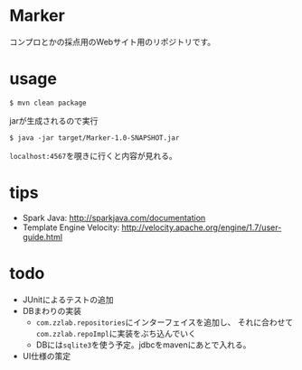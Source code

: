 # Marker

コンプロとかの採点用のWebサイト用のリポジトリです。

# usage

```
$ mvn clean package
```
jarが生成されるので実行
```
$ java -jar target/Marker-1.0-SNAPSHOT.jar
```

`localhost:4567`を覗きに行くと内容が見れる。

# tips

- Spark Java: http://sparkjava.com/documentation
- Template Engine Velocity: http://velocity.apache.org/engine/1.7/user-guide.html

# todo

- JUnitによるテストの追加
- DBまわりの実装
  - `com.zzlab.repositories`にインターフェイスを追加し、
  それに合わせて`com.zzlab.repoImpl`に実装をぶち込んでいく
  - DBには`sqlite3`を使う予定。jdbcをmavenにあとで入れる。
- UI仕様の策定